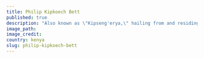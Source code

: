 ```yaml
---
title: Philip Kipkoech Bett
published: true
description: "Also known as \"Kipseng'erya,\" hailing from and residing in Kenya"
image_path:
image_credit:
country: kenya
slug: philip-kipkoech-bett
---
```



